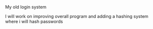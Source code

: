 My old login system

I will work on improving overall program and adding a hashing system where i will hash passwords
